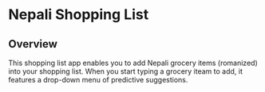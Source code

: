 # Nepali Shopping List

## Overview

This shopping list app enables you to add Nepali grocery items (romanized) into your shopping list. When you start typing a grocery iteam to add, it features a drop-down menu of predictive suggestions.
